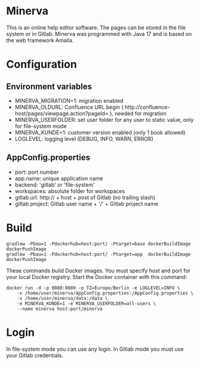 # Minerva

This is an online help editor software. The pages can be stored in the file system or in Gitlab.
Minerva was programmed with Java 17 and is based on the web framework Amalia.

# Configuration

## Environment variables

- MINERVA_MIGRATION=1: migration enabled
- MINERVA_OLDURL: Confluence URL begin ( http://confluence-host/pages/viewpage.action?pageId= ), needed for migration
- MINERVA_USERFOLDER: set user folder for any user to static value, only for file-system mode
- MINERVA_KUNDE=1: customer version enabled (only 1 book allowed)
- LOGLEVEL: logging level (DEBUG, INFO, WARN, ERROR)

## AppConfig.properties

- port: port number
- app.name: unique application name
- backend: 'gitlab' or 'file-system'
- workspaces: absolute folder for workspaces
- gitlab.url: http:// + host + post of Gitlab (no trailing slash)
- gitlab.project: Gitlab user name + '/' + Gitlab project name

# Build

    gradlew -Pbau=1 -Pdockerhub=host:port/ -Ptarget=base dockerBuildImage dockerPushImage
    gradlew -Pbau=1 -Pdockerhub=host:port/ -Ptarget=app  dockerBuildImage dockerPushImage

These commands build Docker images. You must specify host and port for your local Docker registry.
Start the Docker container with this command:

    docker run -d -p 8080:8080 -e TZ=Europe/Berlin -e LOGLEVEL=INFO \
        -v /home/user/minerva/AppConfig.properties:/AppConfig.properties \
        -v /home/user/minerva/data:/data \
        -e MINERVA_KUNDE=1 -e MINERVA_USERFOLDER=all-users \
        --name minerva host:port/minerva

# Login

In file-system mode you can use any login. In Gitlab mode you must use your Gitlab credentials.
